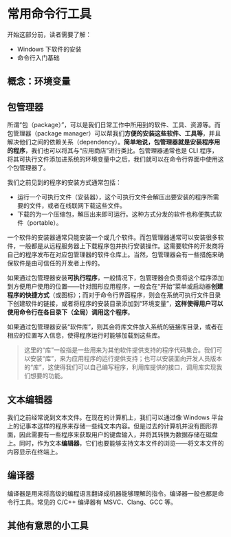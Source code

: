# 常用命令行工具

开始这部分前，读者需要了解：

- Windows 下软件的安装
- 命令行入门基础

## 概念：环境变量



## 包管理器

所谓“包（package）”，可以是我们日常工作中所用到的软件、工具、资源等。而包管理器（package manager）可以帮我们**方便的安装这些软件、工具等**，并且解决他们之间的依赖关系（dependency）。**简单地说，包管理器就是安装程序用的程序**，我们也可以将其与“应用商店”进行类比。包管理器通常也是 CLI 程序，将其可执行文件添加进系统的环境变量中之后，我们就可以在命令行界面中使用这个包管理器了。

我们之前见到的程序的安装方式通常包括：

- 运行一个可执行文件（安装器），这个可执行文件会解压出要安装的程序所需要的文件，或者在线联网下载这些文件。
- 下载的为一个压缩包，解压出来即可运行。这种方式分发的软件也称便携式软件（portable）。

一个软件的安装器通常只能安装一个或几个软件。而包管理器通常可以安装很多软件，一般都是从远程服务器上下载程序包并执行安装操作。这需要软件的开发商将自己的程序发布在对应包管理器的软件仓库上。当然，包管理器会有一些措施来确保软件是由可信任的开发者上传的。

如果通过包管理器安装**可执行程序**，一般情况下，包管理器会负责将这个程序添加到方便用户使用的位置——针对图形应用程序，一般会在“开始”菜单或启动器**创建程序的快捷方式**（或图标）；而对于命令行界面程序，则会在系统可执行文件目录下创建软件的链接，或者将程序的安装目录添加到“环境变量”，**这样使得用户可以使用命令行在各目录下（全局）调用这个程序**。

如果通过包管理器安装“软件库”，则其会将库文件放入系统的链接库目录，或者在相应的位置写入信息，使得程序运行时能够加载到这些库。

> 这里的“库”一般指是一些用来为其他软件提供支持的程序代码集合。我们可以安装“库”，来为应用程序的运行提供支持；也可以安装面向开发人员版本的“库”，这使得我们可以自己编写程序，利用库提供的接口，调用库实现我们想要的功能。

## 文本编辑器

我们之前经常说到文本文件。在现在的计算机上，我们可以通过像 Windows 平台上的记事本这样的程序来存储一些纯文本内容。但是过去的计算机并没有图形界面，因此需要有一些程序来获取用户的键盘输入，并将其转换为数据存储在磁盘上。同时，作为文本**编辑器**，它们也要能够支持文本文件的浏览——将文本文件的内容显示在终端上。

## 编译器

编译器是用来将高级的编程语言翻译成机器能够理解的指令。编译器一般也都是命令行工具。常见的 C/C++ 编译器有 MSVC、Clang、GCC 等。

## 其他有意思的小工具

